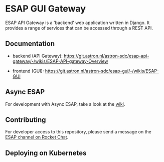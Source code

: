 # ESAP GUI Gateway
ESAP API Gateway is a 'backend' web application written in Django.
It provides a range of services that can be accessed through a REST API.

## Documentation
* backend (API Gateway): https://git.astron.nl/astron-sdc/esap-api-gateway/-/wikis/ESAP-API-gateway-Overview

* frontend (GUI): https://git.astron.nl/astron-sdc/esap-gui/-/wikis/ESAP-GUI

## Async ESAP

For development with Async ESAP, take a look at the [wiki](https://git.astron.nl/astron-sdc/esap-api-gateway/-/wikis/WIP/Asynchronous-ESAP).

## Contributing

For developer access to this repository, please send a message on the [ESAP channel on Rocket Chat](https://chat.escape2020.de/channel/esap).

## Deploying on Kubernetes

